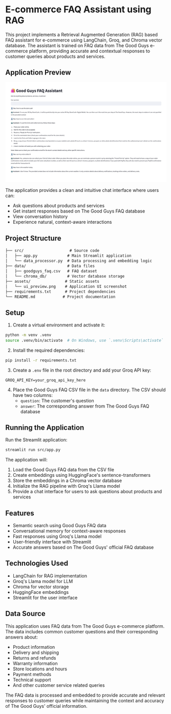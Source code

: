 # E-commerce FAQ Assistant using RAG

This project implements a Retrieval Augmented Generation (RAG) based FAQ assistant for e-commerce using LangChain, Groq, and Chroma vector database. The assistant is trained on FAQ data from The Good Guys e-commerce platform, providing accurate and contextual responses to customer queries about products and services.

## Application Preview

![E-commerce FAQ Assistant UI](assets/ui_preview.png)

The application provides a clean and intuitive chat interface where users can:
- Ask questions about products and services
- Get instant responses based on The Good Guys FAQ database
- View conversation history
- Experience natural, context-aware interactions

## Project Structure

```
├── src/                    # Source code
│   ├── app.py             # Main Streamlit application
│   └── data_processor.py  # Data processing and embedding logic
├── data/                  # Data files
│   ├── goodguys_faq.csv   # FAQ dataset
│   └── chroma_db/         # Vector database storage
├── assets/               # Static assets
│   └── ui_preview.png    # Application UI screenshot
├── requirements.txt      # Project dependencies
└── README.md            # Project documentation
```

## Setup

1. Create a virtual environment and activate it:
```bash
python -m venv .venv
source .venv/bin/activate  # On Windows, use `.venv\Scripts\activate`
```

2. Install the required dependencies:
```bash
pip install -r requirements.txt
```

3. Create a `.env` file in the root directory and add your Groq API key:
```
GROQ_API_KEY=your_groq_api_key_here
```

4. Place the Good Guys FAQ CSV file in the `data` directory. The CSV should have two columns:
   - `question`: The customer's question
   - `answer`: The corresponding answer from The Good Guys FAQ database

## Running the Application

Run the Streamlit application:
```bash
streamlit run src/app.py
```

The application will:
1. Load the Good Guys FAQ data from the CSV file
2. Create embeddings using HuggingFace's sentence-transformers
3. Store the embeddings in a Chroma vector database
4. Initialize the RAG pipeline with Groq's Llama model
5. Provide a chat interface for users to ask questions about products and services

## Features

- Semantic search using Good Guys FAQ data
- Conversational memory for context-aware responses
- Fast responses using Groq's Llama model
- User-friendly interface with Streamlit
- Accurate answers based on The Good Guys' official FAQ database

## Technologies Used

- LangChain for RAG implementation
- Groq's Llama model for LLM
- Chroma for vector storage
- HuggingFace embeddings
- Streamlit for the user interface

## Data Source

This application uses FAQ data from The Good Guys e-commerce platform. The data includes common customer questions and their corresponding answers about:
- Product information
- Delivery and shipping
- Returns and refunds
- Warranty information
- Store locations and hours
- Payment methods
- Technical support
- And other customer service related queries

The FAQ data is processed and embedded to provide accurate and relevant responses to customer queries while maintaining the context and accuracy of The Good Guys' official information. 